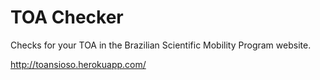 TOA Checker
===========

Checks for your TOA in the Brazilian Scientific Mobility Program website.

http://toansioso.herokuapp.com/
